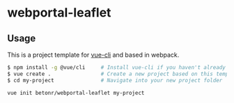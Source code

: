 # webportal-leaflet

## Usage

This is a project template for [vue-cli](https://cli.vuejs.org/) and based in webpack.

``` bash
$ npm install -g @vue/cli     # Install vue-cli if you haven't already
$ vue create .                # Create a new project based on this template
$ cd my-project               # Navigate into your new project folder
```

``` bash
vue init betonr/webportal-leaflet my-project
```